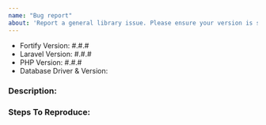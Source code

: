 ```yaml
---
name: "Bug report"
about: 'Report a general library issue. Please ensure your version is still supported: https://laravel.com/docs/releases#support-policy'
---
```


- Fortify Version: #.#.#
- Laravel Version: #.#.#
- PHP Version: #.#.#
- Database Driver & Version:

### Description:


### Steps To Reproduce:

<!-- If possible, please provide a GitHub repository to demonstrate your issue -->
<!-- laravel new bug-report --github="--public" -->
